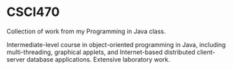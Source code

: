 # CSCI470

Collection of work from my Programming in Java class.

Intermediate-level course in object-oriented programming in Java, including multi-threading, graphical applets, and Internet-based distributed client-server database applications. Extensive laboratory work.